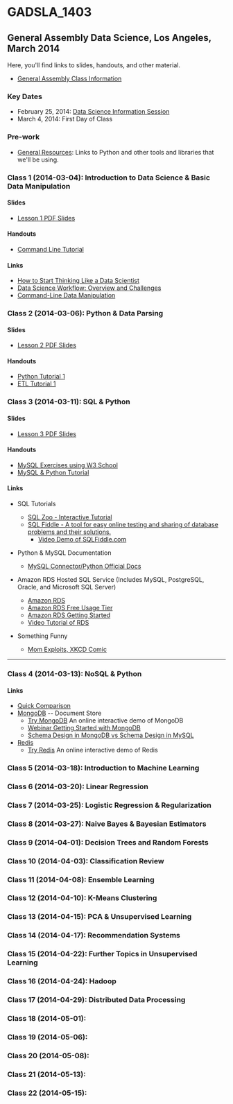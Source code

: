 GADSLA_1403
===========

General Assembly Data Science, Los Angeles, March 2014
------------------------------------------------------

Here, you'll find links to slides, handouts, and other material.
- [General Assembly Class Information](https://generalassemb.ly/education/data-science/los-angeles)

### Key Dates

- February 25, 2014: [Data Science Information Session](https://generalassemb.ly/education/data-science/los-angeles)
- March 4, 2014: First Day of Class

### Pre-work

- [General Resources](https://github.com/adparker/GADSLA_1403/wiki/General-Resources): Links to Python and other tools and libraries that we'll be using.

### Class 1 (2014-03-04): Introduction to Data Science & Basic Data Manipulation
#### Slides

- [Lesson 1 PDF Slides](https://github.com/adparker/GADSLA_1403/blob/master/slides/gadsla_1403_lesson01.pdf?raw=true)

#### Handouts

- [Command Line Tutorial](https://github.com/adparker/GADSLA_1403/wiki/Command-line-tutorial)

#### Links

- [How to Start Thinking Like a Data Scientist](http://blogs.hbr.org/2013/11/how-to-start-thinking-like-a-data-scientist/)
- [Data Science Workflow: Overview and Challenges](http://cacm.acm.org/blogs/blog-cacm/169199-data-science-workflow-overview-and-challenges/fulltext)
- [Command-Line Data Manipulation](http://planspace.org/2013/05/21/command-line-data-manipulation/)

### Class 2 (2014-03-06): Python & Data Parsing

#### Slides
- [Lesson 2 PDF Slides](https://github.com/adparker/GADSLA_1403/blob/master/slides/gadsla_1403_lesson02.pdf?raw=true)

#### Handouts

- [Python Tutorial 1](https://github.com/adparker/GADSLA_1403/wiki/Python-Tutorial-01)
- [ETL Tutorial 1](https://github.com/adparker/GADSLA_1403/wiki/ETL-Tutorial-01--Amazon-Movie-Reviews)



### Class 3 (2014-03-11): SQL & Python

#### Slides
- [Lesson 3 PDF Slides](https://github.com/adparker/GADSLA_1403/blob/master/slides/gadsla_1403_lesson03.pdf?raw=true)

#### Handouts

- [MySQL Exercises using W3 School](https://github.com/adparker/GADSLA_1403/wiki/MySQL-Exercises-Using-W3-School)
- [MySQL & Python Tutorial](https://github.com/adparker/GADSLA_1403/wiki/MySQL-5-Tutorial-01)

#### Links

- SQL Tutorials
  - [SQL Zoo - Interactive Tutorial](http://sqlzoo.net/wiki/Main_Page)
  - [SQL Fiddle -  A tool for easy online testing and sharing of database problems and their solutions.](http://sqlfiddle.com/)
    - [Video Demo of SQLFiddle.com](https://www.youtube.com/watch?v=DDVOMRvyAS4)

- Python & MySQL Documentation
  - [MySQL Connector/Python Official Docs](http://dev.mysql.com/doc/connector-python/en/index.html)

- Amazon RDS Hosted SQL Service (Includes MySQL, PostgreSQL, Oracle, and Microsoft SQL Server) 
  - [Amazon RDS](http://aws.amazon.com/rds/)
  - [Amazon RDS Free Usage Tier](http://aws.amazon.com/rds/free/)
  - [Amazon RDS Getting Started](http://docs.aws.amazon.com/AmazonRDS/latest/UserGuide/CHAP_GettingStarted.html)
  - [Video Tutorial of RDS](https://www.youtube.com/watch?v=FLY87sQtEts)


- Something Funny
  - [Mom Exploits, XKCD Comic](http://xkcd.com/327/)
  
---


### Class 4 (2014-03-13): NoSQL & Python

#### Links
- [Quick Comparison](http://kkovacs.eu/cassandra-vs-mongodb-vs-couchdb-vs-redis)
- [MongoDB](http://www.mongodb.com/) -- Document Store
  - [Try MongoDB](http://try.mongodb.org/) An online interactive demo of MongoDB
  - [Webinar Getting Started with MongoDB](http://www.mongodb.com/webinar/intro_mongodb_jan14)
  - [Schema Design in MongoDB vs Schema Design in MySQL](http://www.mysqlperformanceblog.com/2013/08/01/schema-design-in-mongodb-vs-schema-design-in-mysql/)
- [Redis](http://redis.io/)
  - [Try Redis](http://try.redis.io/) An online interactive demo of Redis

### Class 5 (2014-03-18): Introduction to Machine Learning

### Class 6 (2014-03-20): Linear Regression

### Class 7 (2014-03-25): Logistic Regression & Regularization

### Class 8 (2014-03-27): Naive Bayes & Bayesian Estimators

### Class 9 (2014-04-01): Decision Trees and Random Forests

### Class 10 (2014-04-03): Classification Review

### Class 11 (2014-04-08): Ensemble Learning

### Class 12 (2014-04-10): K-Means Clustering

### Class 13 (2014-04-15): PCA & Unsupervised Learning

### Class 14 (2014-04-17): Recommendation Systems

### Class 15 (2014-04-22): Further Topics in Unsupervised Learning

### Class 16 (2014-04-24): Hadoop

### Class 17 (2014-04-29): Distributed Data Processing

### Class 18 (2014-05-01):

### Class 19 (2014-05-06):

### Class 20 (2014-05-08):

### Class 21 (2014-05-13):

### Class 22 (2014-05-15):
